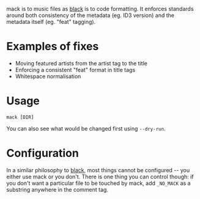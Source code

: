 mack is to music files as [black][black] is to code formatting. It enforces
standards around both consistency of the metadata (eg. ID3 version) and the
metadata itself (eg. "feat" tagging).

# Examples of fixes

- Moving featured artists from the artist tag to the title
- Enforcing a consistent "feat" format in title tags
- Whitespace normalisation

# Usage

    mack [DIR]

You can also see what would be changed first using `--dry-run`.

# Configuration

In a similar philosophy to [black][black], most things cannot be configured --
you either use mack or you don't. There is one thing you can control though: if
you don't want a particular file to be touched by mack, add `_NO_MACK` as a
substring anywhere in the comment tag.

[black]: https://github.com/ambv/black
